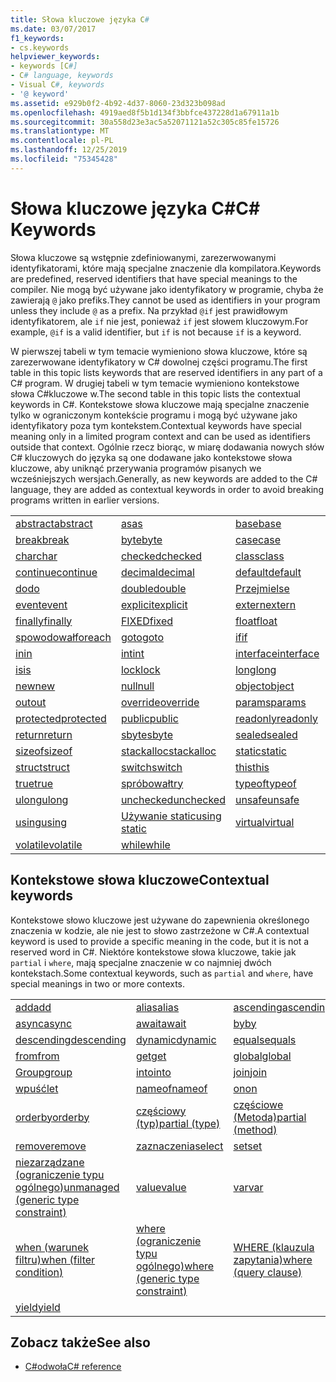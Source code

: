 ```yaml
---
title: Słowa kluczowe języka C#
ms.date: 03/07/2017
f1_keywords:
- cs.keywords
helpviewer_keywords:
- keywords [C#]
- C# language, keywords
- Visual C#, keywords
- '@ keyword'
ms.assetid: e929b0f2-4b92-4d37-8060-23d323b098ad
ms.openlocfilehash: 4919aed8f5b1d134f3bbfce437228d1a67911a1b
ms.sourcegitcommit: 30a558d23e3ac5a52071121a52c305c85fe15726
ms.translationtype: MT
ms.contentlocale: pl-PL
ms.lasthandoff: 12/25/2019
ms.locfileid: "75345428"
---
```

# <a name="c-keywords"></a><span data-ttu-id="29c10-102">Słowa kluczowe języka C#</span><span class="sxs-lookup"><span data-stu-id="29c10-102">C# Keywords</span></span>

<span data-ttu-id="29c10-103">Słowa kluczowe są wstępnie zdefiniowanymi, zarezerwowanymi identyfikatorami, które mają specjalne znaczenie dla kompilatora.</span><span class="sxs-lookup"><span data-stu-id="29c10-103">Keywords are predefined, reserved identifiers that have special meanings to the compiler.</span></span> <span data-ttu-id="29c10-104">Nie mogą być używane jako identyfikatory w programie, chyba że zawierają `@` jako prefiks.</span><span class="sxs-lookup"><span data-stu-id="29c10-104">They cannot be used as identifiers in your program unless they include `@` as a prefix.</span></span> <span data-ttu-id="29c10-105">Na przykład `@if` jest prawidłowym identyfikatorem, ale `if` nie jest, ponieważ `if` jest słowem kluczowym.</span><span class="sxs-lookup"><span data-stu-id="29c10-105">For example, `@if` is a valid identifier, but `if` is not because `if` is a keyword.</span></span>  
  
 <span data-ttu-id="29c10-106">W pierwszej tabeli w tym temacie wymieniono słowa kluczowe, które są zarezerwowane identyfikatory w C# dowolnej części programu.</span><span class="sxs-lookup"><span data-stu-id="29c10-106">The first table in this topic lists keywords that are reserved identifiers in any part of a C# program.</span></span> <span data-ttu-id="29c10-107">W drugiej tabeli w tym temacie wymieniono kontekstowe słowa C#kluczowe w.</span><span class="sxs-lookup"><span data-stu-id="29c10-107">The second table in this topic lists the contextual keywords in C#.</span></span> <span data-ttu-id="29c10-108">Kontekstowe słowa kluczowe mają specjalne znaczenie tylko w ograniczonym kontekście programu i mogą być używane jako identyfikatory poza tym kontekstem.</span><span class="sxs-lookup"><span data-stu-id="29c10-108">Contextual keywords have special meaning only in a limited program context and can be used as identifiers outside that context.</span></span> <span data-ttu-id="29c10-109">Ogólnie rzecz biorąc, w miarę dodawania nowych słów C# kluczowych do języka są one dodawane jako kontekstowe słowa kluczowe, aby uniknąć przerywania programów pisanych we wcześniejszych wersjach.</span><span class="sxs-lookup"><span data-stu-id="29c10-109">Generally, as new keywords are added to the C# language, they are added as contextual keywords in order to avoid breaking programs written in earlier versions.</span></span>  
  
|||||  
|---|---|---|---|  
|[<span data-ttu-id="29c10-110">abstract</span><span class="sxs-lookup"><span data-stu-id="29c10-110">abstract</span></span>](abstract.md)|[<span data-ttu-id="29c10-111">as</span><span class="sxs-lookup"><span data-stu-id="29c10-111">as</span></span>](../operators/type-testing-and-cast.md#as-operator)|[<span data-ttu-id="29c10-112">base</span><span class="sxs-lookup"><span data-stu-id="29c10-112">base</span></span>](base.md)|[<span data-ttu-id="29c10-113">bool</span><span class="sxs-lookup"><span data-stu-id="29c10-113">bool</span></span>](../builtin-types/bool.md)|  
|[<span data-ttu-id="29c10-114">break</span><span class="sxs-lookup"><span data-stu-id="29c10-114">break</span></span>](break.md)|[<span data-ttu-id="29c10-115">byte</span><span class="sxs-lookup"><span data-stu-id="29c10-115">byte</span></span>](../builtin-types/integral-numeric-types.md)|[<span data-ttu-id="29c10-116">case</span><span class="sxs-lookup"><span data-stu-id="29c10-116">case</span></span>](switch.md)|[<span data-ttu-id="29c10-117">catch</span><span class="sxs-lookup"><span data-stu-id="29c10-117">catch</span></span>](try-catch.md)|  
|[<span data-ttu-id="29c10-118">char</span><span class="sxs-lookup"><span data-stu-id="29c10-118">char</span></span>](../builtin-types/char.md)|[<span data-ttu-id="29c10-119">checked</span><span class="sxs-lookup"><span data-stu-id="29c10-119">checked</span></span>](checked.md)|[<span data-ttu-id="29c10-120">class</span><span class="sxs-lookup"><span data-stu-id="29c10-120">class</span></span>](class.md)|[<span data-ttu-id="29c10-121">const</span><span class="sxs-lookup"><span data-stu-id="29c10-121">const</span></span>](const.md)|  
|[<span data-ttu-id="29c10-122">continue</span><span class="sxs-lookup"><span data-stu-id="29c10-122">continue</span></span>](continue.md)|[<span data-ttu-id="29c10-123">decimal</span><span class="sxs-lookup"><span data-stu-id="29c10-123">decimal</span></span>](../builtin-types/floating-point-numeric-types.md)|[<span data-ttu-id="29c10-124">default</span><span class="sxs-lookup"><span data-stu-id="29c10-124">default</span></span>](default.md)|[<span data-ttu-id="29c10-125">delegate</span><span class="sxs-lookup"><span data-stu-id="29c10-125">delegate</span></span>](../builtin-types/reference-types.md)|  
|[<span data-ttu-id="29c10-126">do</span><span class="sxs-lookup"><span data-stu-id="29c10-126">do</span></span>](do.md)|[<span data-ttu-id="29c10-127">double</span><span class="sxs-lookup"><span data-stu-id="29c10-127">double</span></span>](../builtin-types/floating-point-numeric-types.md)|[<span data-ttu-id="29c10-128">Przejmi</span><span class="sxs-lookup"><span data-stu-id="29c10-128">else</span></span>](if-else.md)|[<span data-ttu-id="29c10-129">enum</span><span class="sxs-lookup"><span data-stu-id="29c10-129">enum</span></span>](../builtin-types/enum.md)|  
|[<span data-ttu-id="29c10-130">event</span><span class="sxs-lookup"><span data-stu-id="29c10-130">event</span></span>](event.md)|[<span data-ttu-id="29c10-131">explicit</span><span class="sxs-lookup"><span data-stu-id="29c10-131">explicit</span></span>](../operators/user-defined-conversion-operators.md)|[<span data-ttu-id="29c10-132">extern</span><span class="sxs-lookup"><span data-stu-id="29c10-132">extern</span></span>](extern.md)|[<span data-ttu-id="29c10-133">false</span><span class="sxs-lookup"><span data-stu-id="29c10-133">false</span></span>](../builtin-types/bool.md)|  
|[<span data-ttu-id="29c10-134">finally</span><span class="sxs-lookup"><span data-stu-id="29c10-134">finally</span></span>](try-finally.md)|[<span data-ttu-id="29c10-135">FIXED</span><span class="sxs-lookup"><span data-stu-id="29c10-135">fixed</span></span>](fixed-statement.md)|[<span data-ttu-id="29c10-136">float</span><span class="sxs-lookup"><span data-stu-id="29c10-136">float</span></span>](../builtin-types/floating-point-numeric-types.md)|[<span data-ttu-id="29c10-137">for</span><span class="sxs-lookup"><span data-stu-id="29c10-137">for</span></span>](for.md)|  
|[<span data-ttu-id="29c10-138">spowodował</span><span class="sxs-lookup"><span data-stu-id="29c10-138">foreach</span></span>](foreach-in.md)|[<span data-ttu-id="29c10-139">goto</span><span class="sxs-lookup"><span data-stu-id="29c10-139">goto</span></span>](goto.md)|[<span data-ttu-id="29c10-140">if</span><span class="sxs-lookup"><span data-stu-id="29c10-140">if</span></span>](if-else.md)|[<span data-ttu-id="29c10-141">implicit</span><span class="sxs-lookup"><span data-stu-id="29c10-141">implicit</span></span>](../operators/user-defined-conversion-operators.md)|  
|[<span data-ttu-id="29c10-142">in</span><span class="sxs-lookup"><span data-stu-id="29c10-142">in</span></span>](in.md)|[<span data-ttu-id="29c10-143">int</span><span class="sxs-lookup"><span data-stu-id="29c10-143">int</span></span>](../builtin-types/integral-numeric-types.md)|[<span data-ttu-id="29c10-144">interface</span><span class="sxs-lookup"><span data-stu-id="29c10-144">interface</span></span>](interface.md)|[<span data-ttu-id="29c10-145">internal</span><span class="sxs-lookup"><span data-stu-id="29c10-145">internal</span></span>](internal.md)|
|[<span data-ttu-id="29c10-146">is</span><span class="sxs-lookup"><span data-stu-id="29c10-146">is</span></span>](is.md)|[<span data-ttu-id="29c10-147">lock</span><span class="sxs-lookup"><span data-stu-id="29c10-147">lock</span></span>](lock-statement.md)|[<span data-ttu-id="29c10-148">long</span><span class="sxs-lookup"><span data-stu-id="29c10-148">long</span></span>](../builtin-types/integral-numeric-types.md)|[<span data-ttu-id="29c10-149">namespace</span><span class="sxs-lookup"><span data-stu-id="29c10-149">namespace</span></span>](namespace.md)|
|[<span data-ttu-id="29c10-150">new</span><span class="sxs-lookup"><span data-stu-id="29c10-150">new</span></span>](../operators/new-operator.md)|[<span data-ttu-id="29c10-151">null</span><span class="sxs-lookup"><span data-stu-id="29c10-151">null</span></span>](null.md)|[<span data-ttu-id="29c10-152">object</span><span class="sxs-lookup"><span data-stu-id="29c10-152">object</span></span>](../builtin-types/reference-types.md)|[<span data-ttu-id="29c10-153">operator</span><span class="sxs-lookup"><span data-stu-id="29c10-153">operator</span></span>](../operators/operator-overloading.md)|
|[<span data-ttu-id="29c10-154">out</span><span class="sxs-lookup"><span data-stu-id="29c10-154">out</span></span>](out.md)|[<span data-ttu-id="29c10-155">override</span><span class="sxs-lookup"><span data-stu-id="29c10-155">override</span></span>](override.md)|[<span data-ttu-id="29c10-156">params</span><span class="sxs-lookup"><span data-stu-id="29c10-156">params</span></span>](params.md)|[<span data-ttu-id="29c10-157">private</span><span class="sxs-lookup"><span data-stu-id="29c10-157">private</span></span>](private.md)|
|[<span data-ttu-id="29c10-158">protected</span><span class="sxs-lookup"><span data-stu-id="29c10-158">protected</span></span>](protected.md)|[<span data-ttu-id="29c10-159">public</span><span class="sxs-lookup"><span data-stu-id="29c10-159">public</span></span>](public.md)|[<span data-ttu-id="29c10-160">readonly</span><span class="sxs-lookup"><span data-stu-id="29c10-160">readonly</span></span>](readonly.md)|[<span data-ttu-id="29c10-161">ref</span><span class="sxs-lookup"><span data-stu-id="29c10-161">ref</span></span>](ref.md)|
|[<span data-ttu-id="29c10-162">return</span><span class="sxs-lookup"><span data-stu-id="29c10-162">return</span></span>](return.md)|[<span data-ttu-id="29c10-163">sbyte</span><span class="sxs-lookup"><span data-stu-id="29c10-163">sbyte</span></span>](../builtin-types/integral-numeric-types.md)|[<span data-ttu-id="29c10-164">sealed</span><span class="sxs-lookup"><span data-stu-id="29c10-164">sealed</span></span>](sealed.md)|[<span data-ttu-id="29c10-165">short</span><span class="sxs-lookup"><span data-stu-id="29c10-165">short</span></span>](../builtin-types/integral-numeric-types.md)||
[<span data-ttu-id="29c10-166">sizeof</span><span class="sxs-lookup"><span data-stu-id="29c10-166">sizeof</span></span>](../operators/sizeof.md)|[<span data-ttu-id="29c10-167">stackalloc</span><span class="sxs-lookup"><span data-stu-id="29c10-167">stackalloc</span></span>](../operators/stackalloc.md)|[<span data-ttu-id="29c10-168">static</span><span class="sxs-lookup"><span data-stu-id="29c10-168">static</span></span>](static.md)|[<span data-ttu-id="29c10-169">string</span><span class="sxs-lookup"><span data-stu-id="29c10-169">string</span></span>](../builtin-types/reference-types.md)|
|[<span data-ttu-id="29c10-170">struct</span><span class="sxs-lookup"><span data-stu-id="29c10-170">struct</span></span>](struct.md)|[<span data-ttu-id="29c10-171">switch</span><span class="sxs-lookup"><span data-stu-id="29c10-171">switch</span></span>](switch.md)|[<span data-ttu-id="29c10-172">this</span><span class="sxs-lookup"><span data-stu-id="29c10-172">this</span></span>](this.md)|[<span data-ttu-id="29c10-173">throw</span><span class="sxs-lookup"><span data-stu-id="29c10-173">throw</span></span>](throw.md)|
|[<span data-ttu-id="29c10-174">true</span><span class="sxs-lookup"><span data-stu-id="29c10-174">true</span></span>](../builtin-types/bool.md)|[<span data-ttu-id="29c10-175">spróbował</span><span class="sxs-lookup"><span data-stu-id="29c10-175">try</span></span>](try-catch.md)|[<span data-ttu-id="29c10-176">typeof</span><span class="sxs-lookup"><span data-stu-id="29c10-176">typeof</span></span>](../operators/type-testing-and-cast.md#typeof-operator)|[<span data-ttu-id="29c10-177">uint</span><span class="sxs-lookup"><span data-stu-id="29c10-177">uint</span></span>](../builtin-types/integral-numeric-types.md)|
|[<span data-ttu-id="29c10-178">ulong</span><span class="sxs-lookup"><span data-stu-id="29c10-178">ulong</span></span>](../builtin-types/integral-numeric-types.md)|[<span data-ttu-id="29c10-179">unchecked</span><span class="sxs-lookup"><span data-stu-id="29c10-179">unchecked</span></span>](unchecked.md)|[<span data-ttu-id="29c10-180">unsafe</span><span class="sxs-lookup"><span data-stu-id="29c10-180">unsafe</span></span>](unsafe.md)|[<span data-ttu-id="29c10-181">ushort</span><span class="sxs-lookup"><span data-stu-id="29c10-181">ushort</span></span>](../builtin-types/integral-numeric-types.md)|
|[<span data-ttu-id="29c10-182">using</span><span class="sxs-lookup"><span data-stu-id="29c10-182">using</span></span>](using.md)|[<span data-ttu-id="29c10-183">Używanie static</span><span class="sxs-lookup"><span data-stu-id="29c10-183">using static</span></span>](using-static.md)|[<span data-ttu-id="29c10-184">virtual</span><span class="sxs-lookup"><span data-stu-id="29c10-184">virtual</span></span>](virtual.md)|[<span data-ttu-id="29c10-185">void</span><span class="sxs-lookup"><span data-stu-id="29c10-185">void</span></span>](void.md)|
|[<span data-ttu-id="29c10-186">volatile</span><span class="sxs-lookup"><span data-stu-id="29c10-186">volatile</span></span>](volatile.md)|[<span data-ttu-id="29c10-187">while</span><span class="sxs-lookup"><span data-stu-id="29c10-187">while</span></span>](while.md)|

## <a name="contextual-keywords"></a><span data-ttu-id="29c10-188">Kontekstowe słowa kluczowe</span><span class="sxs-lookup"><span data-stu-id="29c10-188">Contextual keywords</span></span>

 <span data-ttu-id="29c10-189">Kontekstowe słowo kluczowe jest używane do zapewnienia określonego znaczenia w kodzie, ale nie jest to słowo zastrzeżone w C#.</span><span class="sxs-lookup"><span data-stu-id="29c10-189">A contextual keyword is used to provide a specific meaning in the code, but it is not a reserved word in C#.</span></span> <span data-ttu-id="29c10-190">Niektóre kontekstowe słowa kluczowe, takie jak `partial` i `where`, mają specjalne znaczenie w co najmniej dwóch kontekstach.</span><span class="sxs-lookup"><span data-stu-id="29c10-190">Some contextual keywords, such as `partial` and `where`, have special meanings in two or more contexts.</span></span>  
  
||||  
|---|---|---|  
|[<span data-ttu-id="29c10-191">add</span><span class="sxs-lookup"><span data-stu-id="29c10-191">add</span></span>](add.md)|[<span data-ttu-id="29c10-192">alias</span><span class="sxs-lookup"><span data-stu-id="29c10-192">alias</span></span>](extern-alias.md)|[<span data-ttu-id="29c10-193">ascending</span><span class="sxs-lookup"><span data-stu-id="29c10-193">ascending</span></span>](ascending.md)|
|[<span data-ttu-id="29c10-194">async</span><span class="sxs-lookup"><span data-stu-id="29c10-194">async</span></span>](async.md)|[<span data-ttu-id="29c10-195">await</span><span class="sxs-lookup"><span data-stu-id="29c10-195">await</span></span>](../operators/await.md)|[<span data-ttu-id="29c10-196">by</span><span class="sxs-lookup"><span data-stu-id="29c10-196">by</span></span>](by.md)|
|[<span data-ttu-id="29c10-197">descending</span><span class="sxs-lookup"><span data-stu-id="29c10-197">descending</span></span>](descending.md)|[<span data-ttu-id="29c10-198">dynamic</span><span class="sxs-lookup"><span data-stu-id="29c10-198">dynamic</span></span>](../builtin-types/reference-types.md)|[<span data-ttu-id="29c10-199">equals</span><span class="sxs-lookup"><span data-stu-id="29c10-199">equals</span></span>](equals.md)|
|[<span data-ttu-id="29c10-200">from</span><span class="sxs-lookup"><span data-stu-id="29c10-200">from</span></span>](from-clause.md)|[<span data-ttu-id="29c10-201">get</span><span class="sxs-lookup"><span data-stu-id="29c10-201">get</span></span>](get.md)|[<span data-ttu-id="29c10-202">global</span><span class="sxs-lookup"><span data-stu-id="29c10-202">global</span></span>](../operators/namespace-alias-qualifier.md)|
|[<span data-ttu-id="29c10-203">Group</span><span class="sxs-lookup"><span data-stu-id="29c10-203">group</span></span>](group-clause.md)|[<span data-ttu-id="29c10-204">into</span><span class="sxs-lookup"><span data-stu-id="29c10-204">into</span></span>](into.md)|[<span data-ttu-id="29c10-205">join</span><span class="sxs-lookup"><span data-stu-id="29c10-205">join</span></span>](join-clause.md)|
|[<span data-ttu-id="29c10-206">wpuść</span><span class="sxs-lookup"><span data-stu-id="29c10-206">let</span></span>](let-clause.md)|[<span data-ttu-id="29c10-207">nameof</span><span class="sxs-lookup"><span data-stu-id="29c10-207">nameof</span></span>](../operators/nameof.md)|[<span data-ttu-id="29c10-208">on</span><span class="sxs-lookup"><span data-stu-id="29c10-208">on</span></span>](on.md)|
|[<span data-ttu-id="29c10-209">orderby</span><span class="sxs-lookup"><span data-stu-id="29c10-209">orderby</span></span>](orderby-clause.md)|[<span data-ttu-id="29c10-210">częściowy (typ)</span><span class="sxs-lookup"><span data-stu-id="29c10-210">partial (type)</span></span>](partial-type.md)|[<span data-ttu-id="29c10-211">częściowe (Metoda)</span><span class="sxs-lookup"><span data-stu-id="29c10-211">partial (method)</span></span>](partial-method.md)|
|[<span data-ttu-id="29c10-212">remove</span><span class="sxs-lookup"><span data-stu-id="29c10-212">remove</span></span>](remove.md)|[<span data-ttu-id="29c10-213">zaznaczenia</span><span class="sxs-lookup"><span data-stu-id="29c10-213">select</span></span>](select-clause.md)|[<span data-ttu-id="29c10-214">set</span><span class="sxs-lookup"><span data-stu-id="29c10-214">set</span></span>](set.md)|
|[<span data-ttu-id="29c10-215">niezarządzane (ograniczenie typu ogólnego)</span><span class="sxs-lookup"><span data-stu-id="29c10-215">unmanaged (generic type constraint)</span></span>](where-generic-type-constraint.md)|[<span data-ttu-id="29c10-216">value</span><span class="sxs-lookup"><span data-stu-id="29c10-216">value</span></span>](value.md)|[<span data-ttu-id="29c10-217">var</span><span class="sxs-lookup"><span data-stu-id="29c10-217">var</span></span>](var.md)|
|[<span data-ttu-id="29c10-218">when (warunek filtru)</span><span class="sxs-lookup"><span data-stu-id="29c10-218">when (filter condition)</span></span>](when.md)|[<span data-ttu-id="29c10-219">where (ograniczenie typu ogólnego)</span><span class="sxs-lookup"><span data-stu-id="29c10-219">where (generic type constraint)</span></span>](where-generic-type-constraint.md)|[<span data-ttu-id="29c10-220">WHERE (klauzula zapytania)</span><span class="sxs-lookup"><span data-stu-id="29c10-220">where (query clause)</span></span>](where-clause.md)|
|[<span data-ttu-id="29c10-221">yield</span><span class="sxs-lookup"><span data-stu-id="29c10-221">yield</span></span>](yield.md)| | |
  
## <a name="see-also"></a><span data-ttu-id="29c10-222">Zobacz także</span><span class="sxs-lookup"><span data-stu-id="29c10-222">See also</span></span>

- [<span data-ttu-id="29c10-223">C#odwoła</span><span class="sxs-lookup"><span data-stu-id="29c10-223">C# reference</span></span>](../index.md)
